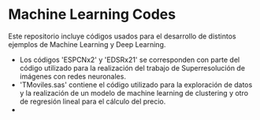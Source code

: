# Machine Learning Codes
Este repositorio incluye códigos usados para el desarrollo de distintos ejemplos de Machine Learning y Deep Learning.
- Los códigos 'ESPCNx2' y 'EDSRx21' se corresponden con parte del código utilizado para la realización del trabajo de Superresolución de imágenes con redes neuronales.
- 'TMoviles.sas' contiene el código utilizado para la exploración de datos y la realización de un modelo de machine learning de clustering y otro de regresión lineal para el cálculo del precio.
- 
